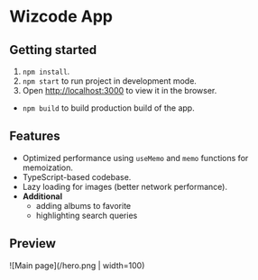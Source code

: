 # Wizcode App

## Getting started

1. `npm install`.
2. `npm start` to run project in development mode.
3. Open [http://localhost:3000](http://localhost:3000) to view it in the browser.

- `npm build` to build production build of the app.

## Features

- Optimized performance using `useMemo` and `memo` functions for memoization.
- TypeScript-based codebase.
- Lazy loading for images (better network performance).
- **Additional**
  - adding albums to favorite
  - highlighting search queries

## Preview

![Main page](/hero.png | width=100)
